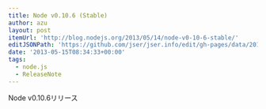 ```yaml
---
title: Node v0.10.6 (Stable)
author: azu
layout: post
itemUrl: 'http://blog.nodejs.org/2013/05/14/node-v0-10-6-stable/'
editJSONPath: 'https://github.com/jser/jser.info/edit/gh-pages/data/2013/05/index.json'
date: '2013-05-15T08:34:33+00:00'
tags:
  - node.js
  - ReleaseNote
---
```

Node v0.10.6リリース
